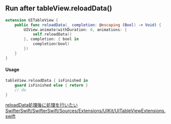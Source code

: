 ## Run after tableView.reloadData()

```swift
extension UITableView {
    public func reloadData(_ completion: @escaping (Bool) -> Void) {
        UIView.animate(withDuration: 0, animations: {
            self.reloadData()
        }, completion: { bool in
            completion(bool)
        })
    }
}
```

#### Usage

```swift
tableView.reloadData { isFinished in
    guard isFinished else { return }
    // do
}
```

[reloadData処理後に処理を行いたい](https://qiita.com/ponkichi4/items/d5d46556773a6bc98f9c)
[SwifterSwift/SwifterSwift/Sources/Extensions/UIKit/UITableViewExtensions.swift](https://github.com/SwifterSwift/SwifterSwift/blob/master/Sources/Extensions/UIKit/UITableViewExtensions.swift)
